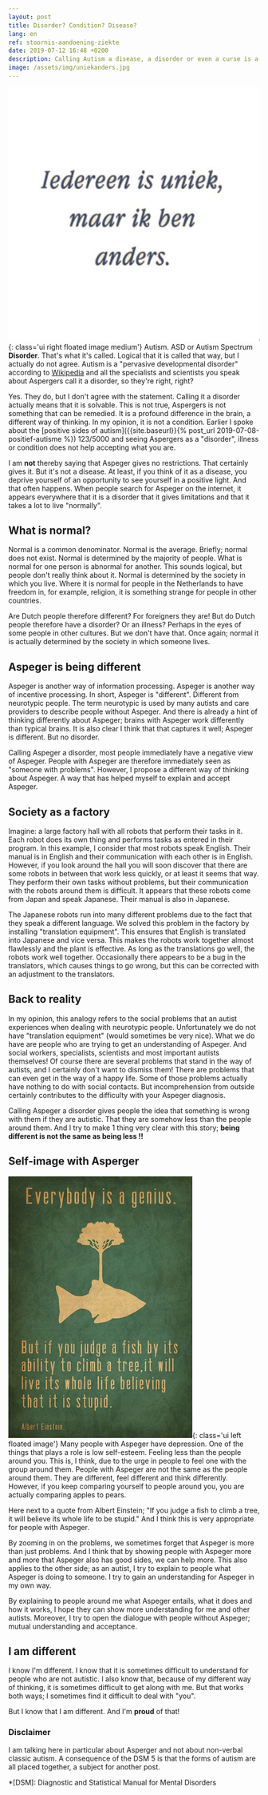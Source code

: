 ```yaml
---
layout: post
title: Disorder? Condition? Disease?
lang: en
ref: stoornis-aandoening-ziekte
date: 2019-07-12 16:48 +0200
description: Calling Autism a disease, a disorder or even a curse is a very bad thing! I discuss my view on having autism and why Iḿ happy with it.
image: /assets/img/uniekanders.jpg
---
```

![Everyone is unique, but I am different](/assets/img/uniekanders.jpg){: class='ui right floated image medium'}
Autism. ASD or Autism Spectrum **Disorder**. That's what it's called. Logical that it is called that way, but I actually do not agree. Autism is a "pervasive developmental disorder" according to [Wikipedia](https://nl.wikipedia.org/wiki/Autisme) and all the specialists and scientists you speak about Aspergers call it a disorder, so they're right, right?

Yes. They do, but I don't agree with the statement. Calling it a disorder actually means that it is solvable. This is not true, Aspergers is not something that can be remedied. It is a profound difference in the brain, a different way of thinking. In my opinion, it is not a condition. Earlier I spoke about the [positive sides of autism]({{site.baseurl}}{% post_url 2019-07-08-positief-autisme %}) 123/5000
and seeing Aspergers as a "disorder", illness or condition does not help accepting what you are.

I am **not** thereby saying that Aspeger gives no restrictions. That certainly gives it. But it's not a disease. At least, if you think of it as a disease, you deprive yourself of an opportunity to see yourself in a positive light. And that often happens. When people search for Aspeger on the internet, it appears everywhere that it is a disorder that it gives limitations and that it takes a lot to live "normally".

## What is normal?
Normal is a common denominator. Normal is the average. Briefly; normal does not exist. Normal is determined by the majority of people. What is normal for one person is abnormal for another. This sounds logical, but people don't really think about it. Normal is determined by the society in which you live. Where it is normal for people in the Netherlands to have freedom in, for example, religion, it is something strange for people in other countries.

Are Dutch people therefore different? For foreigners they are! But do Dutch people therefore have a disorder? Or an illness? Perhaps in the eyes of some people in other cultures. But we don't have that. Once again; normal it is actually determined by the society in which someone lives.

## Aspeger is being different
Aspeger is another way of information processing. Aspeger is another way of incentive processing. In short, Aspeger is "different". Different from neurotypic people. The term neurotypic is used by many autists and care providers to describe people without Aspeger. And there is already a hint of thinking differently about Aspeger; brains with Aspeger work differently than typical brains. It is also clear I think that that captures it well; Aspeger is different. But no disorder.

Calling Aspeger a disorder, most people immediately have a negative view of Aspeger. People with Aspeger are therefore immediately seen as "someone with problems". However, I propose a different way of thinking about Aspeger. A way that has helped myself to explain and accept Aspeger.

## Society as a factory
Imagine: a large factory hall with all robots that perform their tasks in it. Each robot does its own thing and performs tasks as entered in their program. In this example, I consider that most robots speak English. Their manual is in English and their communication with each other is in English.
However, if you look around the hall you will soon discover that there are some robots in between that work less quickly, or at least it seems that way. They perform their own tasks without problems, but their communication with the robots around them is difficult. It appears that these robots come from Japan and speak Japanese. Their manual is also in Japanese.

The Japanese robots run into many different problems due to the fact that they speak a different language. We solved this problem in the factory by installing "translation equipment". This ensures that English is translated into Japanese and vice versa. This makes the robots work together almost flawlessly and the plant is effective. As long as the translations go well, the robots work well together. Occasionally there appears to be a bug in the translators, which causes things to go wrong, but this can be corrected with an adjustment to the translators.

## Back to reality
In my opinion, this analogy refers to the social problems that an autist experiences when dealing with neurotypic people. Unfortunately we do not have "translation equipment" (would sometimes be very nice). What we do have are people who are trying to get an understanding of Aspeger. And social workers, specialists, scientists and most important autists themselves! Of course there are several problems that stand in the way of autists, and I certainly don't want to dismiss them! There are problems that can even get in the way of a happy life. Some of those problems actually have nothing to do with social contacts. But incomprehension from outside certainly contributes to the difficulty with your Aspeger diagnosis.

Calling Aspeger a disorder gives people the idea that something is wrong with them if they are autistic. That they are somehow less than the people around them. And I try to make 1 thing very clear with this story; **being different is not the same as being less !!**

## Self-image with Asperger
![Don't judge a fish climbing its tree](/assets/img/fishclimbingtree.png){: class='ui left floated image'}
Many people with Aspeger have depression. One of the things that plays a role is low self-esteem. Feeling less than the people around you. This is, I think, due to the urge in people to feel one with the group around them. People with Aspeger are not the same as the people around them. They are different, feel different and think differently. However, if you keep comparing yourself to people around you, you are actually comparing apples to pears.

Here next to a quote from Albert Einstein; "If you judge a fish to climb a tree, it will believe its whole life to be stupid." And I think this is very appropriate for people with Aspeger.

By zooming in on the problems, we sometimes forget that Aspeger is more than just problems. And I think that by showing people with Aspeger more and more that Aspeger also has good sides, we can help more. This also applies to the other side; as an autist, I try to explain to people what Aspeger is doing to someone. I try to gain an understanding for Aspeger in my own way.

By explaining to people around me what Aspeger entails, what it does and how it works, I hope they can show more understanding for me and other autists. Moreover, I try to open the dialogue with people without Aspeger; mutual understanding and acceptance.

## I am different
I know I'm different. I know that it is sometimes difficult to understand for people who are not autistic. I also know that, because of my different way of thinking, it is sometimes difficult to get along with me. But that works both ways; I sometimes find it difficult to deal with "you".

But I know that I am different. And I'm **proud** of that!

### Disclaimer
I am talking here in particular about Asperger and not about non-verbal classic autism. A consequence of the DSM 5 is that the forms of autism are all placed together, a subject for another post.

*[DSM]: Diagnostic and Statistical Manual for Mental Disorders